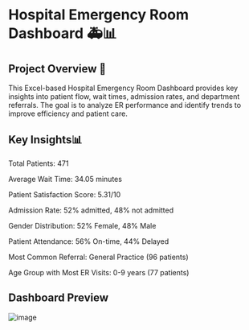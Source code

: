# Hospital Emergency Room Dashboard 🚑📊

## Project Overview 📌

This Excel-based Hospital Emergency Room Dashboard provides key insights into patient flow, wait times, admission rates, and department referrals. The goal is to analyze ER performance and identify trends to improve efficiency and patient care.

## Key Insights📊

Total Patients: 471

Average Wait Time: 34.05 minutes

Patient Satisfaction Score: 5.31/10

Admission Rate: 52% admitted, 48% not admitted

Gender Distribution: 52% Female, 48% Male

Patient Attendance: 56% On-time, 44% Delayed

Most Common Referral: General Practice (96 patients)

Age Group with Most ER Visits: 0-9 years (77 patients)

## Dashboard Preview
![image](https://github.com/user-attachments/assets/4d526f2e-c93b-4796-a66f-91455b8135b3)

